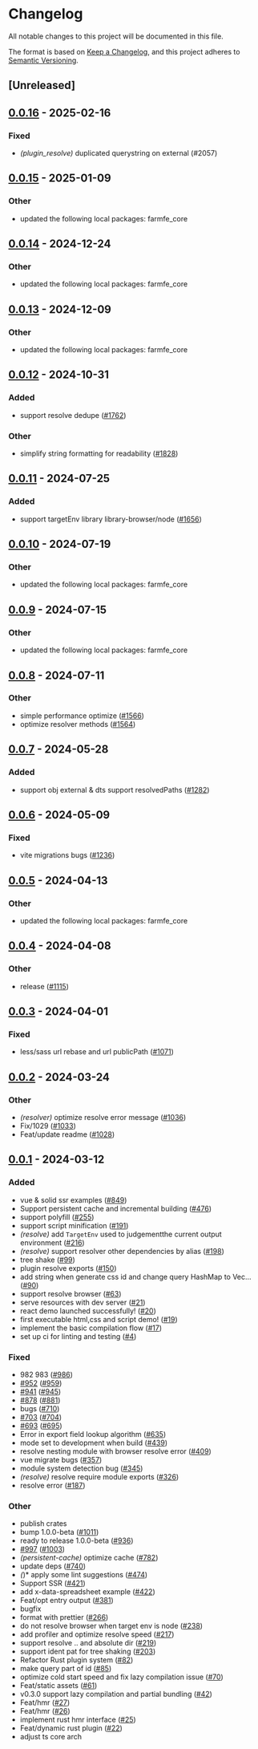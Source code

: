 # Changelog
All notable changes to this project will be documented in this file.

The format is based on [Keep a Changelog](https://keepachangelog.com/en/1.0.0/),
and this project adheres to [Semantic Versioning](https://semver.org/spec/v2.0.0.html).

## [Unreleased]

## [0.0.16](https://github.com/Mu-L/farm/compare/farmfe_plugin_resolve-v0.0.15...farmfe_plugin_resolve-v0.0.16) - 2025-02-16

### Fixed

- *(plugin_resolve)* duplicated querystring on external (#2057)

## [0.0.15](https://github.com/farm-fe/farm/compare/farmfe_plugin_resolve-v0.0.14...farmfe_plugin_resolve-v0.0.15) - 2025-01-09

### Other

- updated the following local packages: farmfe_core

## [0.0.14](https://github.com/farm-fe/farm/compare/farmfe_plugin_resolve-v0.0.13...farmfe_plugin_resolve-v0.0.14) - 2024-12-24

### Other

- updated the following local packages: farmfe_core

## [0.0.13](https://github.com/farm-fe/farm/compare/farmfe_plugin_resolve-v0.0.12...farmfe_plugin_resolve-v0.0.13) - 2024-12-09

### Other

- updated the following local packages: farmfe_core

## [0.0.12](https://github.com/farm-fe/farm/compare/farmfe_plugin_resolve-v0.0.11...farmfe_plugin_resolve-v0.0.12) - 2024-10-31

### Added

- support resolve dedupe ([#1762](https://github.com/farm-fe/farm/pull/1762))

### Other

- simplify string formatting for readability ([#1828](https://github.com/farm-fe/farm/pull/1828))

## [0.0.11](https://github.com/farm-fe/farm/compare/farmfe_plugin_resolve-v0.0.10...farmfe_plugin_resolve-v0.0.11) - 2024-07-25

### Added
- support targetEnv library library-browser/node ([#1656](https://github.com/farm-fe/farm/pull/1656))

## [0.0.10](https://github.com/farm-fe/farm/compare/farmfe_plugin_resolve-v0.0.9...farmfe_plugin_resolve-v0.0.10) - 2024-07-19

### Other
- updated the following local packages: farmfe_core

## [0.0.9](https://github.com/farm-fe/farm/compare/farmfe_plugin_resolve-v0.0.8...farmfe_plugin_resolve-v0.0.9) - 2024-07-15

### Other
- updated the following local packages: farmfe_core

## [0.0.8](https://github.com/farm-fe/farm/compare/farmfe_plugin_resolve-v0.0.7...farmfe_plugin_resolve-v0.0.8) - 2024-07-11

### Other
- simple performance optimize ([#1566](https://github.com/farm-fe/farm/pull/1566))
- optimize resolver  methods ([#1564](https://github.com/farm-fe/farm/pull/1564))

## [0.0.7](https://github.com/farm-fe/farm/compare/farmfe_plugin_resolve-v0.0.6...farmfe_plugin_resolve-v0.0.7) - 2024-05-28

### Added
- support obj external & dts support resolvedPaths ([#1282](https://github.com/farm-fe/farm/pull/1282))

## [0.0.6](https://github.com/farm-fe/farm/compare/farmfe_plugin_resolve-v0.0.5...farmfe_plugin_resolve-v0.0.6) - 2024-05-09

### Fixed
- vite migrations bugs ([#1236](https://github.com/farm-fe/farm/pull/1236))

## [0.0.5](https://github.com/farm-fe/farm/compare/farmfe_plugin_resolve-v0.0.4...farmfe_plugin_resolve-v0.0.5) - 2024-04-13

### Other
- updated the following local packages: farmfe_core

## [0.0.4](https://github.com/farm-fe/farm/compare/farmfe_plugin_resolve-v0.0.3...farmfe_plugin_resolve-v0.0.4) - 2024-04-08

### Other
- release ([#1115](https://github.com/farm-fe/farm/pull/1115))

## [0.0.3](https://github.com/farm-fe/farm/compare/farmfe_plugin_resolve-v0.0.2...farmfe_plugin_resolve-v0.0.3) - 2024-04-01

### Fixed
- less/sass url rebase and url publicPath ([#1071](https://github.com/farm-fe/farm/pull/1071))

## [0.0.2](https://github.com/farm-fe/farm/compare/farmfe_plugin_resolve-v0.0.1...farmfe_plugin_resolve-v0.0.2) - 2024-03-24

### Other
- *(resolver)* optimize resolve error message ([#1036](https://github.com/farm-fe/farm/pull/1036))
- Fix/1029 ([#1033](https://github.com/farm-fe/farm/pull/1033))
- Feat/update readme ([#1028](https://github.com/farm-fe/farm/pull/1028))

## [0.0.1](https://github.com/farm-fe/farm/releases/tag/farmfe_plugin_resolve-v0.0.1) - 2024-03-12

### Added
- vue & solid ssr examples ([#849](https://github.com/farm-fe/farm/pull/849))
- Support persistent cache and incremental building ([#476](https://github.com/farm-fe/farm/pull/476))
- support polyfill ([#255](https://github.com/farm-fe/farm/pull/255))
- support script minification ([#191](https://github.com/farm-fe/farm/pull/191))
- *(resolve)* add `TargetEnv` used to judgementthe current output environment ([#216](https://github.com/farm-fe/farm/pull/216))
- *(resolve)* support resolver other dependencies by alias ([#198](https://github.com/farm-fe/farm/pull/198))
- tree shake ([#99](https://github.com/farm-fe/farm/pull/99))
- plugin resolve exports ([#150](https://github.com/farm-fe/farm/pull/150))
- add string when generate css id and change query HashMap to Vec… ([#90](https://github.com/farm-fe/farm/pull/90))
- support resolve browser ([#63](https://github.com/farm-fe/farm/pull/63))
- serve resources with dev server ([#21](https://github.com/farm-fe/farm/pull/21))
- react demo launched successfully! ([#20](https://github.com/farm-fe/farm/pull/20))
- first executable html,css and script demo! ([#19](https://github.com/farm-fe/farm/pull/19))
- implement the basic compilation flow ([#17](https://github.com/farm-fe/farm/pull/17))
- set up ci for linting and testing ([#4](https://github.com/farm-fe/farm/pull/4))

### Fixed
- 982 983 ([#986](https://github.com/farm-fe/farm/pull/986))
- [#952](https://github.com/farm-fe/farm/pull/952) ([#959](https://github.com/farm-fe/farm/pull/959))
- [#941](https://github.com/farm-fe/farm/pull/941) ([#945](https://github.com/farm-fe/farm/pull/945))
- [#878](https://github.com/farm-fe/farm/pull/878) ([#881](https://github.com/farm-fe/farm/pull/881))
- bugs ([#710](https://github.com/farm-fe/farm/pull/710))
- [#703](https://github.com/farm-fe/farm/pull/703) ([#704](https://github.com/farm-fe/farm/pull/704))
- [#693](https://github.com/farm-fe/farm/pull/693) ([#695](https://github.com/farm-fe/farm/pull/695))
- Error in export field lookup algorithm ([#635](https://github.com/farm-fe/farm/pull/635))
- mode set to development when build ([#439](https://github.com/farm-fe/farm/pull/439))
- resolve nesting module with browser resolve error ([#409](https://github.com/farm-fe/farm/pull/409))
- vue migrate bugs ([#357](https://github.com/farm-fe/farm/pull/357))
- module system detection bug ([#345](https://github.com/farm-fe/farm/pull/345))
- *(resolve)* resolve require module exports ([#326](https://github.com/farm-fe/farm/pull/326))
- resolve  error ([#187](https://github.com/farm-fe/farm/pull/187))

### Other
- publish crates
- bump 1.0.0-beta ([#1011](https://github.com/farm-fe/farm/pull/1011))
- ready to release 1.0.0-beta ([#936](https://github.com/farm-fe/farm/pull/936))
- [#997](https://github.com/farm-fe/farm/pull/997) ([#1003](https://github.com/farm-fe/farm/pull/1003))
- *(persistent-cache)* optimize cache ([#782](https://github.com/farm-fe/farm/pull/782))
- update deps ([#740](https://github.com/farm-fe/farm/pull/740))
- *(*)* apply some lint suggestions ([#474](https://github.com/farm-fe/farm/pull/474))
- Support SSR ([#421](https://github.com/farm-fe/farm/pull/421))
- add x-data-spreadsheet example ([#422](https://github.com/farm-fe/farm/pull/422))
- Feat/opt entry output ([#381](https://github.com/farm-fe/farm/pull/381))
- bugfix
- format with prettier ([#266](https://github.com/farm-fe/farm/pull/266))
- do not resolve browser when target env is node ([#238](https://github.com/farm-fe/farm/pull/238))
- add profiler and optimize resolve speed ([#217](https://github.com/farm-fe/farm/pull/217))
- support resolve .. and absolute dir ([#219](https://github.com/farm-fe/farm/pull/219))
- support ident pat for tree shaking ([#203](https://github.com/farm-fe/farm/pull/203))
- Refactor Rust plugin system ([#82](https://github.com/farm-fe/farm/pull/82))
- make query part of id ([#85](https://github.com/farm-fe/farm/pull/85))
- optimize cold start speed and fix lazy compilation issue ([#70](https://github.com/farm-fe/farm/pull/70))
- Feat/static assets ([#61](https://github.com/farm-fe/farm/pull/61))
- v0.3.0 support lazy compilation and partial bundling ([#42](https://github.com/farm-fe/farm/pull/42))
- Feat/hmr ([#27](https://github.com/farm-fe/farm/pull/27))
- Feat/hmr ([#26](https://github.com/farm-fe/farm/pull/26))
- implement rust hmr interface ([#25](https://github.com/farm-fe/farm/pull/25))
- Feat/dynamic rust plugin ([#22](https://github.com/farm-fe/farm/pull/22))
- adjust ts core arch
